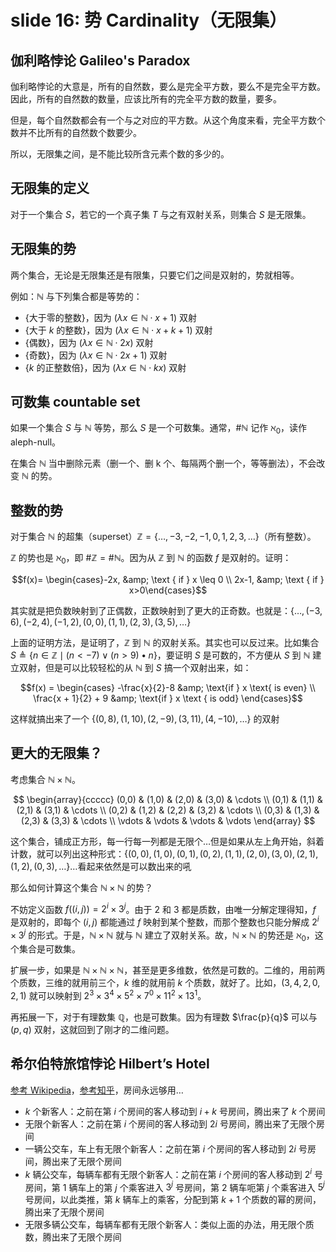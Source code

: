# slide 16: 势 Cardinality（无限集）

## 伽利略悖论 Galileo's Paradox

伽利略悖论的大意是，所有的自然数，要么是完全平方数，要么不是完全平方数。因此，所有的自然数的数量，应该比所有的完全平方数的数量，要多。

但是，每个自然数都会有一个与之对应的平方数。从这个角度来看，完全平方数个数并不比所有的自然数个数要少。

所以，无限集之间，是不能比较所含元素个数的多少的。

## 无限集的定义

对于一个集合 $S$，若它的一个真子集 $T$ 与之有双射关系，则集合 $S$ 是无限集。

## 无限集的势

两个集合，无论是无限集还是有限集，只要它们之间是双射的，势就相等。

例如：$\mathbb{N}$ 与下列集合都是等势的：

* $\{\text{大于零的整数}\}$，因为 $(\lambda x \in \mathbb{N} \cdot x+1)$ 双射
* $\{\text{大于 } k \text{ 的整数}\}$，因为 $(\lambda x \in \mathbb{N} \cdot x+k+1)$ 双射
* $\{\text{偶数}\}$，因为 $(\lambda x \in \mathbb{N} \cdot 2x)$ 双射
* $\{\text{奇数}\}$，因为 $(\lambda x \in \mathbb{N} \cdot 2x+1)$ 双射
* $\{k \text{ 的正整数倍}\}$，因为 $(\lambda x \in \mathbb{N} \cdot kx)$ 双射

## 可数集 countable set

如果一个集合 $S$ 与 $\mathbb{N}$ 等势，那么 $S$ 是一个可数集。通常，$\# \mathbb{N}$ 记作 $\aleph_0$，读作 aleph-null。

在集合 $\mathbb{N}$ 当中删除元素（删一个、删 k 个、每隔两个删一个，等等删法），不会改变 $\mathbb{N}$ 的势。

## 整数的势

对于集合 $\mathbb{N}$ 的超集（superset）$\mathbb{Z} = \{\dots, -3, -2, -1, 0, 1, 2, 3, \dots\}$（所有整数）。

$\mathbb{Z}$ 的势也是 $\aleph_0$，即 $\# \mathbb{Z} = \# \mathbb{N}$。因为从 $\mathbb{Z}$ 到 $\mathbb{N}$ 的函数 $f$ 是双射的。证明：

$$f(x)= \begin{cases}-2x, &amp; \text { if } x \leq 0 \\ 2x-1, &amp; \text { if } x>0\end{cases}$$

其实就是把负数映射到了正偶数，正数映射到了更大的正奇数。也就是：$\{\ldots,(-3,6),(-2,4),(-1,2),(0,0),(1,1),(2,3),(3,5), \ldots\}$

上面的证明方法，是证明了，$\mathbb{Z}$ 到 $\mathbb{N}$ 的双射关系。其实也可以反过来。比如集合 $S \triangleq\{n \in \mathbb{Z} \mid(n<-7) \vee(n>9) \bullet n\}$，要证明 $S$ 是可数的，不方便从 $S$ 到 $\mathbb{N}$ 建立双射，但是可以比较轻松的从 $\mathbb{N}$ 到 $S$ 搞一个双射出来，如：

$$f(x) = \begin{cases} -\frac{x}{2}-8 &amp; \text{if } x \text{ is even} \\ \frac{x + 1}{2} + 9 &amp; \text{if } x \text { is odd} \end{cases}$$

这样就搞出来了一个 $\{(0,8), (1,10), (2,-9), (3,11), (4,-10), \dots\}$ 的双射

## 更大的无限集？

考虑集合 $\mathbb{N} \times \mathbb{N}$。

$$
\begin{array}{ccccc}
(0,0) & (1,0) & (2,0) & (3,0) & \cdots \\
(0,1) & (1,1) & (2,1) & (3,1) & \cdots \\
(0,2) & (1,2) & (2,2) & (3,2) & \cdots \\
(0,3) & (1,3) & (2,3) & (3,3) & \cdots \\
\vdots & \vdots & \vdots & \vdots
\end{array}
$$

这个集合，铺成正方形，每一行每一列都是无限个…但是如果从左上角开始，斜着计数，就可以列出这种形式：$\{(0,0),(1,0),(0,1),(0,2),(1,1),(2,0),(3,0),(2,1),(1,2),(0,3), \ldots\}$…看起来依然是可以数出来的吼

那么如何计算这个集合 $\mathbb{N} \times \mathbb{N}$ 的势？

不妨定义函数 $f((i,j)) = 2^i \times 3^j$。由于 $2$ 和 $3$ 都是质数，由唯一分解定理得知，$f$ 是双射的，即每个 $(i,j)$ 都能通过 $f$ 映射到某个整数，而那个整数也只能分解成 $2^i\times 3^j$ 的形式。于是，$\mathbb{N} \times \mathbb{N}$ 就与 $\mathbb{N}$ 建立了双射关系。故，$\mathbb{N} \times \mathbb{N}$ 的势还是 $\aleph_0$，这个集合是可数集。

扩展一步，如果是 $\mathbb{N} \times \mathbb{N} \times \mathbb{N}$，甚至是更多维数，依然是可数的。二维的，用前两个质数，三维的就用前三个，$k$ 维的就用前 $k$ 个质数，就好了。比如，$(3,4,2,0,2,1)$ 就可以映射到 $2^3 \times 3^4 \times 5^2 \times 7^0 \times 11^2 \times 13^1$。

再拓展一下，对于有理数集 $\mathbb{Q}$，也是可数集。因为有理数 $\frac{p}{q}$ 可以与 $(p,q)$ 双射，这就回到了刚才的二维问题。

## 希尔伯特旅馆悖论 Hilbert’s Hotel

[参考 Wikipedia](https://zh.wikipedia.org/zh-cn/%E5%B8%8C%E5%B0%94%E4%BC%AF%E7%89%B9%E6%97%85%E9%A6%86%E6%82%96%E8%AE%BA)，[参考知乎](https://www.zhihu.com/question/28876762/answer/2372002163)，房间永远够用…

*   $k$ 个新客人：之前在第 $i$ 个房间的客人移动到 $i+k$ 号房间，腾出来了 $k$ 个房间
*   无限个新客人：之前在第 $i$ 个房间的客人移动到 $2i$ 号房间，腾出来了无限个房间
*   一辆公交车，车上有无限个新客人：之前在第 $i$ 个房间的客人移动到 $2i$ 号房间，腾出来了无限个房间
*   $k$ 辆公交车，每辆车都有无限个新客人：之前在第 $i$ 个房间的客人移动到 $2^i$ 号房间，第 $1$ 辆车上的第 $j$ 个乘客进入 $3^j$ 号房间，第 $2$ 辆车呃第 $j$ 个乘客进入 $5^j$ 号房间，以此类推，第 $k$ 辆车上的乘客，分配到第 $k+1$ 个质数的幂的房间，腾出来了无限个房间
*   无限多辆公交车，每辆车都有无限个新客人：类似上面的办法，用无限个质数，腾出来了无限个房间
